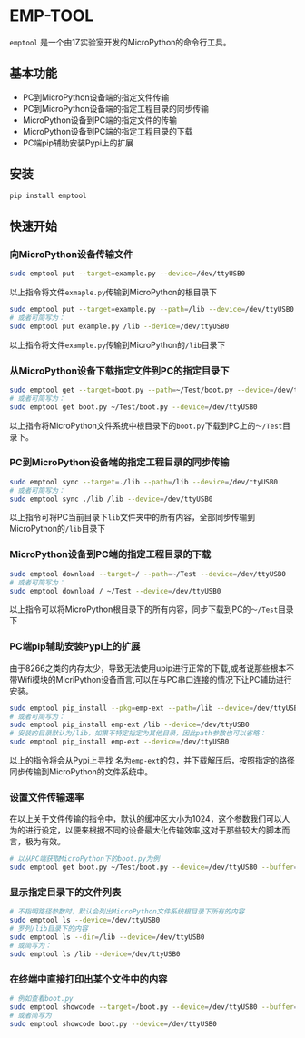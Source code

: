 # EMP-TOOL
`emptool` 是一个由1Z实验室开发的MicroPython的命令行工具。

## 基本功能
- PC到MicroPython设备端的指定文件传输
- PC到MicroPython设备端的指定工程目录的同步传输
- MicroPython设备到PC端的指定文件的传输
- MicroPython设备到PC端的指定工程目录的下载
- PC端pip辅助安装Pypi上的扩展


## 安装
```bash
pip install emptool
```

## 快速开始

### 向MicroPython设备传输文件
```bash
sudo emptool put --target=example.py --device=/dev/ttyUSB0
```
以上指令将文件`exmaple.py`传输到MicroPython的根目录下

```bash
sudo emptool put --target=example.py --path=/lib --device=/dev/ttyUSB0   
# 或者可简写为：
sudo emptool put example.py /lib --device=/dev/ttyUSB0
```
以上指令将文件`example.py`传输到MicroPython的`/lib`目录下

### 从MicroPython设备下载指定文件到PC的指定目录下
```bash
sudo emptool get --target=boot.py --path=~/Test/boot.py --device=/dev/ttyUSB0
# 或者可简写为：
sudo emptool get boot.py ~/Test/boot.py --device=/dev/ttyUSB0
```
以上指令将MicroPython文件系统中根目录下的`boot.py`下载到PC上的`～/Test`目录下。

### PC到MicroPython设备端的指定工程目录的同步传输
```bash
sudo emptool sync --target=./lib --path=/lib --device=/dev/ttyUSB0
# 或者可简写为：
sudo emptool sync ./lib /lib --device=/dev/ttyUSB0
```

以上指令可将PC当前目录下`lib`文件夹中的所有内容，全部同步传输到MicroPython的`/lib`目录下

### MicroPython设备到PC端的指定工程目录的下载
```bash
sudo emptool download --target=/ --path=~/Test --device=/dev/ttyUSB0
# 或者可简写为：
sudo emptool download / ~/Test --device=/dev/ttyUSB0
```
以上指令可以将MicroPython根目录下的所有内容，同步下载到PC的`～/Test`目录下


### PC端pip辅助安装Pypi上的扩展
由于8266之类的内存太少，导致无法使用upip进行正常的下载,或者说那些根本不带Wifi模块的MicriPython设备而言,可以在与PC串口连接的情况下让PC辅助进行安装。

```bash
sudo emptool pip_install --pkg=emp-ext --path=/lib --device=/dev/ttyUSB0
# 或者可简写为：
sudo emptool pip_install emp-ext /lib --device=/dev/ttyUSB0
# 安装的目录默认为/lib，如果不特定指定为其他目录，因此path参数也可以省略：
sudo emptool pip_install emp-ext --device=/dev/ttyUSB0
```
以上的指令将会从Pypi上寻找 名为`emp-ext`的包，并下载解压后，按照指定的路径同步传输到MicroPython的文件系统中。

### 设置文件传输速率
在以上关于文件传输的指令中，默认的缓冲区大小为1024，这个参数我们可以人为的进行设定，以便来根据不同的设备最大化传输效率,这对于那些较大的脚本而言，极为有效。
```bash
# 以从PC端获取MicroPython下的boot.py为例
sudo emptool get boot.py ~/Test/boot.py --device=/dev/ttyUSB0 --buffer=2048
```

### 显示指定目录下的文件列表
```bash
# 不指明路径参数时，默认会列出MicroPython文件系统根目录下所有的内容
sudo emptool ls --device=/dev/ttyUSB0
# 罗列/lib目录下的内容
sudo emptool ls --dir=/lib --device=/dev/ttyUSB0
# 或简写为：
sudo emptool ls /lib --device=/dev/ttyUSB0
```

### 在终端中直接打印出某个文件中的内容
```bash
# 例如查看boot.py
sudo emptool showcode --target=/boot.py --device=/dev/ttyUSB0 --buffer=2048
# 或者简写为
sudo emptool showcode boot.py --device=/dev/ttyUSB0
```